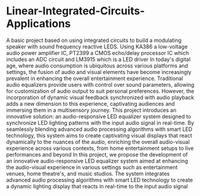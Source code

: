# Linear-Integrated-Circuits-Applications
A basic project based on using integrated circuits to build a modulating speaker with sound frequency reactive LEDS. Using KA386 a low-voltage audio power amplifier IC, PT2399 a CMOS echo/delay processor IC which includes an ADC circuit and LM3915 which is a LED driver
In today's digital age, where audio consumption is ubiquitous across
various platforms and settings, the fusion of audio and visual
elements have become increasingly prevalent in enhancing the overall
entertainment experience. Traditional audio equalizers provide users
with control over sound parameters, allowing for customization of
audio output to suit personal preferences. However, the incorporation
of dynamic visual feedback synchronized with audio playback adds a
new dimension to this experience, captivating audiences and
immersing them in a multisensory journey. This project introduces an
innovative solution: an audio-responsive LED equalizer system
designed to synchronize LED lighting patterns with the input audio
signal in real-time. By seamlessly blending advanced audio processing
algorithms with smart LED technology, this system aims to create
captivating visual displays that react dynamically to the nuances of
the audio, enriching the overall audio-visual experience across various
contexts, from home entertainment setups to live performances and
beyond
In this project, we propose the development of an innovative
audio-responsive LED equalizer system aimed at enhancing the
audio-visual experience in various settings such as entertainment
venues, home theatre's, and music studios. The system integrates
advanced audio processing algorithms with smart LED technology to
create a dynamic lighting display that reacts in real-time to the input
audio signal

